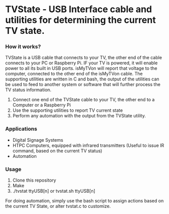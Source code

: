 # TVState - USB Interface cable and utilities for determining the current TV state.

### How it works?

TVState is a USB cable that connects to your TV, the other end of the cable connects to your PC or Raspberry Pi. IF your TV is powered, it will enable power to all its built in USB ports. isMyTVon will report that voltage to the computer, connected to the other end of the isMyTVon cable. The supporting utilities are written in C and bash, the output of the utilities can be used to feed to another system or software that will further process the TV status information. 

1. Connect one end of the TVState cable to your TV, the other end to a Computer or a Raspberry Pi
2. Use the supporting utilities to report TV current state
3. Perform any automation with the output from the TVState utility.

### Applications
- Digital Signage Systems
- HTPC Computers, equipped with infrared transmitters (Useful to issue IR command, based on the current TV status)
- Automation

### Usage 

1. Clone this repository
2. Make
3. ./tvstat ttyUSB[n] or tvstat.sh ttyUSB[n]

For doing automation, simply use the bash script to assign actions based on the current TV State, or alter tvstat.c to customize.


